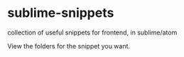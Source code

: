 # sublime-snippets
collection of useful snippets for frontend, in sublime/atom

View the folders for the snippet you want.
